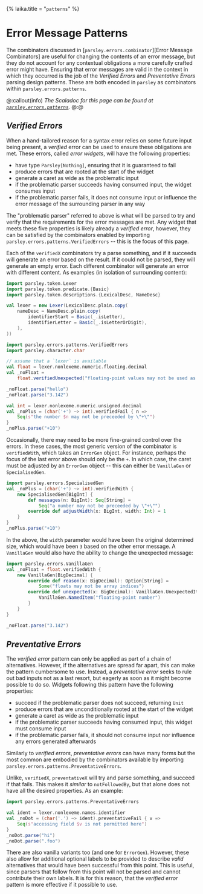 {%
laika.title = "`patterns`"
%}

# Error Message Patterns
The combinators discussed in
[`parsley.errors.combinator`][Error Message Combinators] are useful
for changing the contents of an error message, but they do not account for any
contextual obligations a more carefully crafted error might have. Ensuring
that error messages are valid in the context in which they occurred is the job
of the *Verified Errors* and *Preventative Errors* parsing design patterns.
These are both encoded in `parsley` as combinators within `parsley.errors.patterns`.

@:callout(info)
*The Scaladoc for this page can be found at [`parsley.errors.patterns`](@:api(parsley.errors.patterns$)).*
@:@

## *Verified Errors*
When a hand-tailored reason for a syntax error relies on some future input
being present, a *verified* error can be used to ensure these obligations are met. These errors, called *error widgets*, will have the following properties:

* have type `Parsley[Nothing]`, ensuring that it is guaranteed to fail
* produce errors that are rooted at the start of the widget
* generate a caret as wide as the problematic input
* if the problematic parser succeeds having consumed input, the widget consumes
  input
* if the problematic parser fails, it does not consume input or influence the
  error message of the surrounding parser in any way

The "problematic parser" referred to above is what will be parsed to try and
verify that the requirements for the error messages are met.
Any widget that meets these five properties is likely already a *verified error*,
however, they can be satisfied by the combinators enabled by importing `parsley.errors.patterns.VerifiedErrors` -- this is the focus of this page.

Each of the `verifiedX` combinators try a parse something, and if it succeeds
will generate an error based on the result. If it could not be parsed, they will generate an empty error. Each different combinator will generate an error with
different content. As examples (in isolation of surrounding content):

```scala mdoc:invisible
import parsley.token.Lexer
import parsley.token.predicate.{Basic}
import parsley.token.descriptions.{LexicalDesc, NameDesc}

val lexer = new Lexer(LexicalDesc.plain.copy(
    nameDesc = NameDesc.plain.copy(
        identifierStart = Basic(_.isLetter),
        identifierLetter = Basic(_.isLetterOrDigit),
    ),
))
```

```scala mdoc:to-string
import parsley.errors.patterns.VerifiedErrors
import parsley.character.char

// assume that a `lexer` is available
val float = lexer.nonlexeme.numeric.floating.decimal
val _noFloat =
    float.verifiedUnexpected("floating-point values may not be used as array indices")

_noFloat.parse("hello")
_noFloat.parse("3.142")

val int = lexer.nonlexeme.numeric.unsigned.decimal
val _noPlus = (char('+') ~> int).verifiedFail { n =>
    Seq(s"the number $n may not be preceeded by \"+\"")
}
_noPlus.parse("+10")
```

Occasionally, there may need to be more fine-grained control over the errors.
In these cases, the most generic version of the combinator is `verifiedWith`,
which takes an `ErrorGen` object. For instance, perhaps the focus of the last
error above should only be the `+`. In which case, the caret must be adjusted by
an `ErrorGen` object -- this can either be `VanillaGen` or `SpecialisedGen`.

```scala mdoc:to-string:nest
import parsley.errors.SpecialisedGen
val _noPlus = (char('+') ~> int).verifiedWith {
    new SpecialisedGen[BigInt] {
        def messages(n: BigInt): Seq[String] =
            Seq("a number may not be preceeded by \"+\"")
        override def adjustWidth(x: BigInt, width: Int) = 1
    }
}
_noPlus.parse("+10")
```

In the above, the `width` parameter would have been the original determined
size, which would have been `3` based on the other error message. A `VanillaGen`
would also have the ability to change the unexpected message:

```scala mdoc:to-string:nest
import parsley.errors.VanillaGen
val _noFloat = float.verifiedWith {
    new VanillaGen[BigDecimal] {
        override def reason(x: BigDecimal): Option[String] =
            Some("floats may not be array indices")
        override def unexpected(x: BigDecimal): VanillaGen.UnexpectedItem = {
            VanillaGen.NamedItem("floating-point number")
        }
    }
}

_noFloat.parse("3.142")
```

## *Preventative Errors*
The *verified error* pattern can only be applied as part of a chain of
alternatives. However, if the alternatives are spread far apart, this can make
the pattern cumbersome to use. Instead, a *preventative error* seeks to rule out
bad inputs not as a last resort, but eagerly as soon as it might become possible to do so. Widgets following this pattern have the following properties:

* succeed if the problematic parser does not succeed, returning `Unit`
* produce errors that are unconditionally rooted at the start of the widget
* generate a caret as wide as the problematic input
* if the problematic parser succeeds having consumed input, this widget must
  consume input
* if the problematic parser fails, it should not consume input nor influence
  any errors generated afterwards

Similarly to *verified errors*, *preventative errors* can have many forms but
the most common are embodied by the combinators available by importing
`parsley.errors.patterns.PreventativeErrors`.

Unlike, `verifiedX`, `preventativeX` will try and parse something, and succeed
if that fails. This makes it *similar* to `notFollowedBy`, but that alone does
not have all the desired properties. As an example:

```scala mdoc:to-string
import parsley.errors.patterns.PreventativeErrors

val ident = lexer.nonlexeme.names.identifier
val _noDot = (char('.') ~> ident).preventativeFail { v =>
    Seq(s"accessing field $v is not permitted here")
}
_noDot.parse("hi")
_noDot.parse(".foo")
```

There are also vanilla variants too (and one for `ErrorGen`). However, these also
allow for additional optional labels to be provided to describe *valid*
alternatives that would have been successful from this point. This is useful,
since parsers that follow from this point will not be parsed and cannot
contribute their own labels. It is for this reason, that the *verified error*
pattern is more effective if it possible to use.
